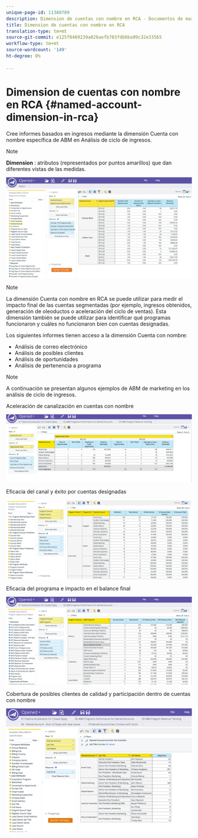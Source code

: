 ```yaml
---
unique-page-id: 11380789
description: Dimension de cuentas con nombre en RCA - Documentos de marketing - Documentación del producto
title: Dimension de cuentas con nombre en RCA
translation-type: tm+mt
source-git-commit: e125f8469239a026aefb703fdb6ba99c32e33565
workflow-type: tm+mt
source-wordcount: '149'
ht-degree: 0%

---
```



# Dimension de cuentas con nombre en RCA {#named-account-dimension-in-rca}

Cree informes basados en ingresos mediante la dimensión Cuenta con nombre específica de ABM en Análisis de ciclo de ingresos.

>[!NOTE]
>
>**Dimension** : atributos (representados por puntos amarillos) que dan diferentes vistas de las medidas.

![](assets/one-2.png)

>[!NOTE]
>
>La dimensión Cuenta con nombre en RCA se puede utilizar para medir el impacto final de las cuentas segmentadas (por ejemplo, ingresos obtenidos, generación de oleoductos o aceleración del ciclo de ventas). Esta dimensión también se puede utilizar para identificar qué programas funcionaron y cuáles no funcionaron bien con cuentas designadas.

Los siguientes informes tienen acceso a la dimensión Cuenta con nombre:

* Análisis de correo electrónico
* Análisis de posibles clientes
* Análisis de oportunidades
* Análisis de pertenencia a programa

>[!NOTE]
>
>A continuación se presentan algunos ejemplos de ABM de marketing en los análisis de ciclo de ingresos.

Aceleración de canalización en cuentas con nombre

![](assets/two-1.png)

Eficacia del canal y éxito por cuentas designadas

![](assets/three-2.png)

Eficacia del programa e impacto en el balance final

![](assets/four-3.png)

Cobertura de posibles clientes de calidad y participación dentro de cuentas con nombre

![](assets/five-2.png)
